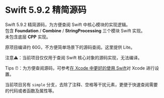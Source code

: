 # Swift 5.9.2 精简源码

Swift 5.9.2 精简源码，为方便查阅 Swift 中核心模块的实现逻辑。  
包含 **Foundation** / **Combine** / **StringProcessing** 三个模块 Swift 实现。  
未包含底层 **CPP** 实现。

原项目编译约 60G，不方便简单场景下的源码查阅。这里提供 Lite。

注意⚠️：当前项目仅仅用于查阅 Swift 核心对象的源码实现，无法编译。

Tips ⏰：为方便查阅源码，可参考[在 Xcode 中更好的使用 Swift](https://www.yigegongjiang.com/2023/SwiftDependXcode/#0x01-%E6%90%9C%E7%B4%A2%E5%BF%AB%E6%8D%B7%E6%B2%BB%E7%90%86)对 Xcode 进行设置。

当前项目另有 `simple` 分支，去除了注释、空格等干扰元素，更便于快速查阅需要的代码或者函数及属性等。
